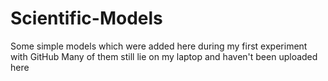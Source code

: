 # Scientific-Models
Some simple models which were added here during my first experiment with GitHub
Many of them still lie on my laptop and haven't been uploaded here
